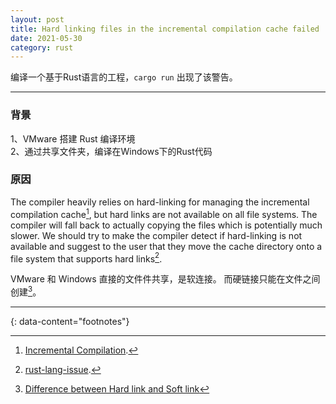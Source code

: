 ```yaml
---
layout: post
title: Hard linking files in the incremental compilation cache failed
date: 2021-05-30
category: rust
---
```


编译一个基于Rust语言的工程，`cargo run` 出现了该警告。  

***

### 背景
1、VMware 搭建 Rust 编译环境  
2、通过共享文件夹，编译在Windows下的Rust代码  

### 原因
The compiler heavily relies on hard-linking for managing the incremental compilation cache[^1], but hard links are not available on all file systems. The compiler will fall back to actually copying the files which is potentially much slower. We should try to make the compiler detect if hard-linking is not available and suggest to the user that they move the cache directory onto a file system that supports hard links[^2].  

VMware 和 Windows 直接的文件件共享，是软连接。 而硬链接只能在文件之间创建[^3]。  

---
{: data-content="footnotes"}

[^1]: [Incremental Compilation](https://blog.rust-lang.org/2016/09/08/incremental.html).  
[^2]: [rust-lang-issue](https://github.com/rust-lang/rust/issues/36680).  
[^3]: [Difference between Hard link and Soft link](https://www.geeksforgeeks.org/difference-between-hard-link-and-soft-link/)

